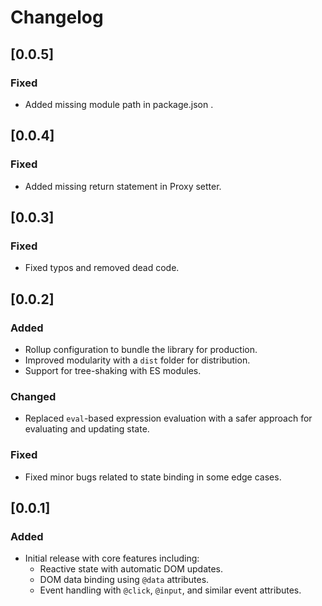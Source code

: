 # Changelog

## [0.0.5]

### Fixed
- Added missing module path in package.json .

## [0.0.4]

### Fixed
- Added missing return statement in Proxy setter.

## [0.0.3]

### Fixed
- Fixed typos and removed dead code.

## [0.0.2]

### Added
- Rollup configuration to bundle the library for production.
- Improved modularity with a `dist` folder for distribution.
- Support for tree-shaking with ES modules.

### Changed
- Replaced `eval`-based expression evaluation with a safer approach for evaluating and updating state.

### Fixed
- Fixed minor bugs related to state binding in some edge cases.

## [0.0.1]

### Added
- Initial release with core features including:
  - Reactive state with automatic DOM updates.
  - DOM data binding using `@data` attributes.
  - Event handling with `@click`, `@input`, and similar event attributes.